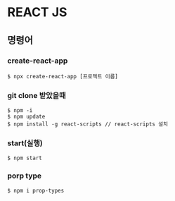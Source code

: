 # REACT JS

## 명령어

### create-react-app

```
$ npx create-react-app [프로젝트 이름]
```

### git clone 받았을때

```
$ npm -i
$ npm update
$ npm install -g react-scripts // react-scripts 설치
```

### start(실행)

```
$ npm start
```

### porp type 

```
$ npm i prop-types
```